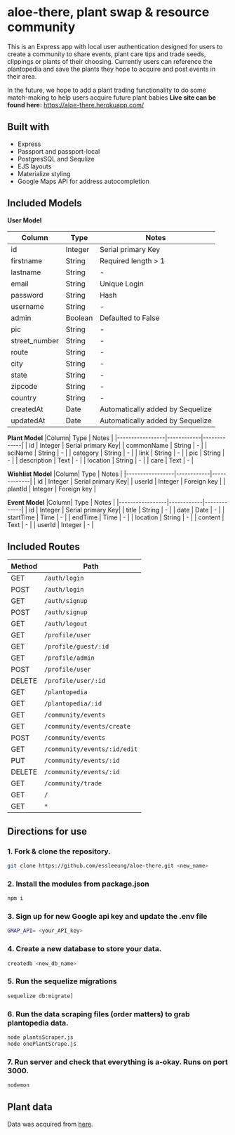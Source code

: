# aloe-there, plant swap & resource community
This is an Express app with local user authentication designed for users to create a community to share events, plant care tips and trade seeds, clippings or plants of their choosing. Currently users can reference the plantopedia and save the plants they hope to acquire and post events in their area. 

In the future, we hope to add a plant trading functionality to do some match-making to help users acquire future plant babies 
**Live site can be found here:** https://aloe-there.herokuapp.com/

## Built with
* Express
* Passport and passport-local
* PostgresSQL and Sequlize
* EJS layouts
* Materialize styling
* Google Maps API for address autocompletion

## Included Models

**User Model** 

|Column| Type | Notes |
|-----------------|------------|-------------|
| id | Integer | Serial primary Key|
| firstname | String | Required length > 1 |
| lastname | String | - |
| email | String | Unique Login |
| password | String | Hash |
| username | String | - |
| admin | Boolean | Defaulted to False |
| pic | String | - |
| street_number | String | - |
| route | String | - |
| city | String | - |
| state| String | - |
| zipcode | String | - |
| country | String | - |
| createdAt | Date | Automatically added by Sequelize |
| updatedAt | Date | Automatically added by Sequelize |

**Plant Model** 
|Column| Type | Notes |
|-----------------|------------|-------------|
| id | Integer | Serial primary Key|
| commonName | String | - |
| sciName | String | - |
| category | String | - |
| link | String | - |
| pic | String | - |
| description | Text | - |
| location | String | - |
| care | Text | - |

**Wishlist Model**
|Column| Type | Notes |
|-----------------|------------|-------------|
| id | Integer | Serial primary Key|
| userId | Integer | Foreign key |
| plantId | Integer | Foreign key |

**Event Model**
|Column| Type | Notes |
|-----------------|------------|-------------|
| id | Integer | Serial primary Key|
| title | String | - |
| date | Date | - |
| startTime | Time | - |
| endTime | Time | - |
| location | String | - |
| content | Text | - |
| userId | Integer | - |


## Included Routes

| Method| Path |
|-------|------------|
|GET| `/auth/login` |
|POST| `/auth/login` |
|GET| `/auth/signup` |
|POST| `/auth/signup` |
|GET| `/auth/logout` |
|GET| `/profile/user` |
|GET| `/profile/guest/:id` |
|GET| `/profile/admin` |
|POST| `/profile/user` |
|DELETE| `/profile/user/:id` |
|GET| `/plantopedia` |
|GET| `/plantopedia/:id` |
|GET| `/community/events` |
|GET| `/community/events/create` |
|POST| `/community/events` |
|GET| `/community/events/:id/edit` |
|PUT| `/community/events/:id` |
|DELETE| `/community/events/:id` |
|GET| `/community/trade` |
|GET| `/` |
|GET| `*` |


## Directions for use

### 1. Fork & clone the repository. 
```sh
git clone https://github.com/essleeung/aloe-there.git <new_name>
```

### 2. Install the modules from package.json
```sh
npm i
```
### 3. Sign up for new Google api key and update the .env file
```sh
GMAP_API= <your_API_key>
```

### 4. Create a new database to store your data.
```sh
createdb <new_db_name>
```

### 5. Run the sequelize migrations

```sh
sequelize db:migrate]
```

### 6. Run the data scraping files (order matters) to grab plantopedia data.  
```sh
node plantsScraper.js
node onePlantScrape.js
``` 

### 7. Run server and check that everything is a-okay. Runs on port 3000.

```sh
nodemon
``` 

## Plant data
Data was acquired from [here](interiorplants.ca).
